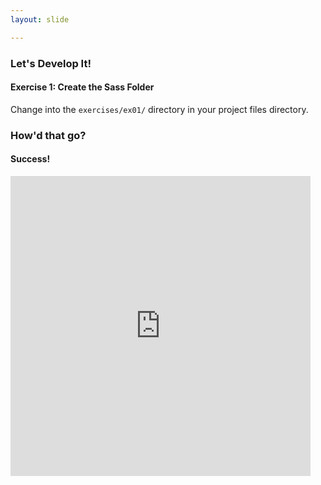 ```yaml
---
layout: slide

---
```


<section>

### Let's Develop It!

#### Exercise 1: Create the Sass Folder

Change into the `exercises/ex01/` directory in your project files
directory.






</section>

<section>

### How'd that go?

<div class="fragment">

#### Success!

<iframe src="https://giphy.com/embed/OcZp0maz6ALok" width="480"
height="480" frameBorder="0" class="giphy-embed fragment noprint"
allowFullScreen></iframe>


</div>
</section>
